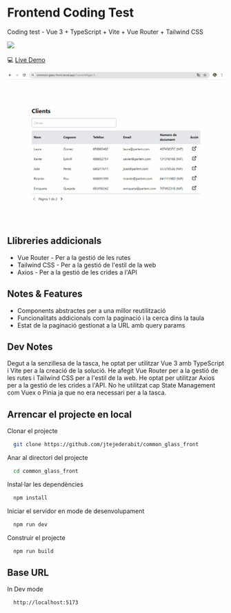 # Frontend Coding Test

Coding test - Vue 3 + TypeScript + Vite + Vue Router + Tailwind CSS

<img src="https://skillicons.dev/icons?i=vue,typescript,vite,tailwindcss" />



:computer: [Live Demo](https://common-glass-front.vercel.app/)

![parlem-coding-test-v.gif](parlem-coding-test-v.gif)


## Llibreries addicionals

- Vue Router - Per a la gestió de les rutes
- Tailwind CSS - Per a la gestió de l'estil de la web
- Axios - Per a la gestió de les crides a l'API

## Notes & Features

- Components abstractes per a una millor reutilització
- Funcionalitats addicionals com la paginació i la cerca dins la taula
- Estat de la paginació gestionat a la URL amb query params


## Dev Notes
Degut a la senzillesa de la tasca, he optat per utilitzar Vue 3 amb TypeScript i Vite per a la creació de la solució. He afegit Vue Router per a la gestió de les rutes i Tailwind CSS per a l'estil de la web. He optat per utilitzar Axios per a la gestió de les crides a l'API.
No he utilitzat cap State Management com Vuex o Pinia ja que no era necessari per a la tasca.

## Arrencar el projecte en local

Clonar el projecte

```bash
  git clone https://github.com/jtejederabit/common_glass_front
```

Anar al directori del projecte

```bash
  cd common_glass_front
```

Instal·lar les dependències

```bash
  npm install
```

Iniciar el servidor en mode de desenvolupament

```bash
  npm run dev
```

Construir el projecte

```bash
  npm run build
```

## Base URL

In Dev mode

```bash
  http://localhost:5173
```
